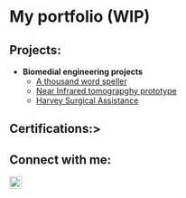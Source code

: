 <h1>My portfolio (WIP)</h1>

<h2>Projects:</h2>

- <b>Biomedial engineering projects</b>
  - [A thousand word speller](https://github.com/mpruesga/thousand-word-speller/tree/main)
  - [Near Infrared tomograpghy prototype](https://github.com/mpruesga/thousand-word-speller/tree/main)
  - [Harvey Surgical Assistance](https://github.com/mpruesga/HarveySA/tree/main)

<h2>Certifications:></h2>


<h2>Connect with me:</h2>

[<img align="left" alt="JoshMadakor | LinkedIn" width="22px" src="https://cdn.jsdelivr.net/npm/simple-icons@v3/icons/linkedin.svg" />][linkedin]

[linkedin]: https://www.linkedin.com/in/mpruesga/

<!--
**mpruesga/mpruesga** is a ✨ _special_ ✨ repository because its `README.md` (this file) appears on your GitHub profile.

Here are some ideas to get you started:

- 🔭 I’m currently working on ...
- 🌱 I’m currently learning ...
- 👯 I’m looking to collaborate on ...
- 🤔 I’m looking for help with ...
- 💬 Ask me about ...
- 📫 How to reach me: ...
- 😄 Pronouns: ...
- ⚡ Fun fact: ...
-->
